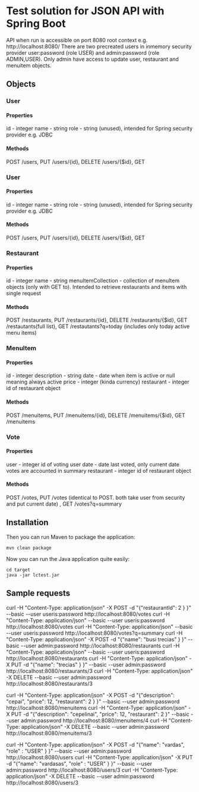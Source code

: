 # Test solution for JSON API with Spring Boot

API when run is accessible on port 8080 root context e.g. http://localhost:8080/
There are two precreated users in inmemory security provider user:password (role USER) and admin:password (role ADMIN,USER). Only admin have access to update user, restaurant and menuitem objects.

## Objects

### User

#### Properties
id - integer
name - string
role - string (unused), intended for Spring security provider e.g. JDBC

#### Methods
POST /users, PUT /users/{id}, DELETE /users/{$id}, GET

### User

#### Properties
id - integer
name - string
role - string (unused), intended for Spring security provider e.g. JDBC

#### Methods
POST /users, PUT /users/{id}, DELETE /users/{$id}, GET

### Restaurant

#### Properties
id - integer
name - string
menuItemCollection - collection of menuItem objects (only with GET to). Intended to retrieve restaurants and items  with single request

#### Methods
POST /restaurants, PUT /restaurants/{id}, DELETE /restaurants/{$id}, GET /restautants(full list), GET /restautants?q=today (includes only today active menu items)

### MenuItem

#### Properties
id - integer
description - string
date - date when item is active or null meaning always active 
price - integer (kinda currency)
restaurant - integer id of restaurant object

#### Methods
POST /menuitems, PUT /menuitems/{id}, DELETE /menuitems/{$id}, GET /menuitems 

### Vote

#### Properties
user - integer id of voting user
date - date last voted, only current date votes are accounted in summary
restaurant - integer id of restaurant object


#### Methods
POST /votes, PUT /votes (identical to POST. both take user from security and put current date) , GET /votes?q=summary

## Installation
Then you can run Maven to package the application:
```
mvn clean package
```

Now you can run the Java application quite easily:
```
cd target
java -jar lctest.jar
```

## Sample requests

curl -H "Content-Type: application/json" -X POST -d "{\"restaurantId\": 2 } }" --basic --user useris:password http://localhost:8080/votes
curl -H "Content-Type: application/json" --basic --user useris:password http://localhost:8080/votes
curl -H "Content-Type: application/json" --basic --user useris:password http://localhost:8080/votes?q=summary
curl -H "Content-Type: application/json" -X POST -d "{\"name\": \"busi trecias\" } }" --basic --user admin:password http://localhost:8080/restaurants
curl -H "Content-Type: application/json" --basic --user useris:password http://localhost:8080/restaurants
curl -H "Content-Type: application/json" -X PUT -d "{\"name\": \"trecias\" } }" --basic --user admin:password http://localhost:8080/restaurants/3
curl -H "Content-Type: application/json" -X DELETE --basic --user admin:password http://localhost:8080/restaurants/3

curl -H "Content-Type: application/json" -X POST -d "{\"description\": \"cepai\", \"price\": 12, \"restaurant\": 2 } }" --basic --user admin:password http://localhost:8080/menuitems
curl -H "Content-Type: application/json" -X PUT -d "{\"description\": \"cepelinai\", \"price\": 12, \"restaurant\": 2 }" --basic --user admin:password http://localhost:8080/menuitems/4
curl -H "Content-Type: application/json" -X DELETE --basic --user admin:password http://localhost:8080/menuitems/3

curl -H "Content-Type: application/json" -X POST -d "{\"name\": \"vardas\", \"role\" : \"USER\" } }" --basic --user admin:password http://localhost:8080/users
curl -H "Content-Type: application/json" -X PUT -d "{\"name\": \"vardasas\", \"role\" : \"USER\" } }" --basic --user admin:password http://localhost:8080/users/3
curl -H "Content-Type: application/json" -X DELETE --basic --user admin:password http://localhost:8080/users/3
